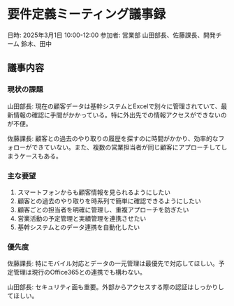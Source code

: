 # 要件定義ミーティング議事録

日時: 2025年3月1日 10:00-12:00
参加者: 営業部 山田部長、佐藤課長、開発チーム 鈴木、田中

## 議事内容

### 現状の課題

山田部長: 現在の顧客データは基幹システムとExcelで別々に管理されていて、最新情報の確認に手間がかかっている。特に外出先での情報アクセスができないのが不便。

佐藤課長: 顧客との過去のやり取りの履歴を探すのに時間がかかり、効率的なフォローができていない。また、複数の営業担当者が同じ顧客にアプローチしてしまうケースもある。

### 主な要望

1. スマートフォンからも顧客情報を見られるようにしたい
2. 顧客との過去のやり取りを時系列で簡単に確認できるようにしたい
3. 顧客ごとの担当者を明確に管理し、重複アプローチを防ぎたい
4. 営業活動の予定管理と実績管理を連携させたい
5. 基幹システムとのデータ連携を自動化したい

### 優先度

佐藤課長: 特にモバイル対応とデータの一元管理は最優先で対応してほしい。予定管理は現行のOffice365との連携でも構わない。

山田部長: セキュリティ面も重要。外部からアクセスする際の認証はしっかりしてほしい。
